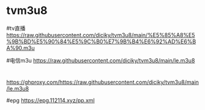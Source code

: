 # tvm3u8

#tv直播
https://raw.githubusercontent.com/diciky/tvm3u8/main/%E5%85%A8%E5%9B%BD%E5%90%84%E5%9C%B0%E7%9B%B4%E6%92%AD%E6%BA%90.m3u

#电信m3u
https://raw.githubusercontent.com/diciky/tvm3u8/main/le.m3u8

#
https://ghproxy.com/https://raw.githubusercontent.com/diciky/tvm3u8/main/le.m3u8

#epg
https://epg.112114.xyz/pp.xml
